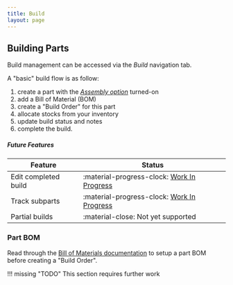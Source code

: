 ```yaml
---
title: Build
layout: page
---
```


## Building Parts

Build management can be accessed via the *Build* navigation tab.

A "basic" build flow is as follow:

1. create a part with the [*Assembly option*](/part/views/#part-options) turned-on
0. add a Bill of Material (BOM)
0. create a "Build Order" for this part
0. allocate stocks from your inventory
0. update build status and notes
0. complete the build.

##### Future Features

| Feature     | Status                          |
| ----------- | ------------------------------------ |
| Edit completed build       | :material-progress-clock: [Work In Progress](https://github.com/inventree/InvenTree/pull/993)  |
| Track subparts       | :material-progress-clock: [Work In Progress](https://github.com/inventree/InvenTree/pull/991) |
| Partial builds   | :material-close: Not yet supported |

### Part BOM

Read through the [Bill of Materials documentation](/build/bom) to setup a part BOM before creating a "Build Order".

!!! missing "TODO"
	This section requires further work
